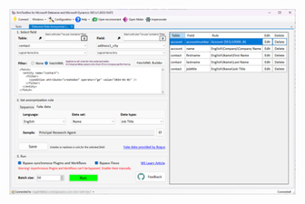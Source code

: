 ![Screenshot](https://github.com/kowgli/XrmToolBox.DataverseAnonymizer/blob/master/Docs/DDA_Screenshot.png?raw=true)
